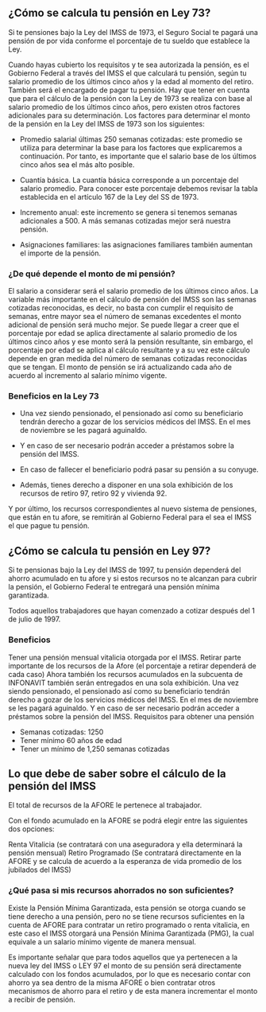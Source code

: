 ## ¿Cómo se calcula tu pensión en Ley 73? 

Si te pensiones bajo la Ley del IMSS de 1973, el Seguro Social te pagará una pensión de por vida conforme el porcentaje de tu sueldo que establece la Ley.

Cuando hayas cubierto los requisitos y te sea autorizada la pensión, es el Gobierno Federal a través del IMSS el que calculará tu pensión, según tu salario promedio de los últimos cinco años y la edad al momento del retiro. También será el encargado de pagar tu pensión. Hay que tener en cuenta que para el cálculo de la pensión con la Ley de 1973 se realiza con base al salario promedio de los últimos cinco años, pero existen otros factores adicionales para su determinación. Los factores para determinar el monto de la pensión en la Ley del IMSS de 1973 son los siguientes:

- Promedio salarial últimas 250 semanas cotizadas: este promedio se utiliza para determinar la base para los factores que explicaremos a continuación. Por tanto, es importante que el salario base de los últimos cinco años sea el más alto posible.

- Cuantía básica. La cuantía básica corresponde a un porcentaje del salario promedio. Para conocer este porcentaje debemos revisar la tabla establecida en el artículo 167 de la Ley del SS de 1973.

- Incremento anual: este incremento se genera si tenemos semanas adicionales a 500. A más semanas cotizadas mejor será nuestra pensión.

- Asignaciones familiares: las asignaciones familiares también aumentan el importe de la pensión.

### ¿De qué depende el monto de mi pensión?

El salario a considerar será el salario promedio de los últimos cinco años.
La variable más importante en el cálculo de pensión del IMSS son las semanas cotizadas reconocidas, es decir, no basta con cumplir el requisito de semanas, entre mayor sea el número de semanas excedentes el monto adicional de pensión será mucho mejor.
Se puede llegar a creer que el porcentaje por edad se aplica directamente al salario promedio de los últimos cinco años y ese monto será la pensión resultante, sin embargo, el porcentaje por edad se aplica al cálculo resultante y a su vez este cálculo depende en gran medida del número de semanas cotizadas reconocidas que se tengan.
El monto de pensión se irá actualizando cada año de acuerdo al incremento al salario mínimo vigente.

### Beneficios en la Ley 73

- Una vez siendo pensionado, el pensionado así como su beneficiario tendrán derecho a gozar de los servicios médicos del IMSS.
En el mes de noviembre se les pagará aguinaldo.

- Y en caso de ser necesario podrán acceder a préstamos sobre la pensión del IMSS.

- En caso de fallecer el beneficiario podrá pasar su pensión a su conyuge. 

- Además, tienes derecho a disponer en una sola exhibición de los recursos de retiro 97, retiro 92 y vivienda 92.  
 
Y por último, los recursos correspondientes al nuevo sistema de pensiones, que están en tu afore, se remitirán al Gobierno Federal para el sea el IMSS el que pague tu pensión.


## ¿Cómo se calcula tu pensión en Ley 97?

Si te pensionas bajo la Ley del IMSS de 1997, tu pensión dependerá del ahorro acumulado en tu afore y si estos recursos no te alcanzan para cubrir la pensión, el Gobierno Federal te entregará una pensión mínima garantizada.

Todos aquellos trabajadores que hayan comenzado a cotizar después del 1 de julio de 1997.

### Beneficios

Tener una pensión mensual vitalicia otorgada por el IMSS.
Retirar parte importante de los recursos de la Afore (el porcentaje a retirar dependerá de cada caso)
Ahora también los recursos acumulados en la subcuenta de INFONAVIT también serán entregados en una sola exhibición.
Una vez siendo pensionado, el pensionado así como su beneficiario tendrán derecho a gozar de los servicios médicos del IMSS.
En el mes de noviembre se les pagará aguinaldo.
Y en caso de ser necesario podrán acceder a préstamos sobre la pensión del IMSS.
Requisitos para obtener una pensión

- Semanas cotizadas: 1250
- Tener mínimo 60 años de edad
- Tener un mínimo de 1,250 semanas cotizadas

## Lo que debe de saber sobre el cálculo de la pensión del IMSS

El total de recursos de la AFORE le pertenece al trabajador.

Con el fondo acumulado en la AFORE se podrá elegir entre las siguientes dos opciones:

Renta Vitalicia (se contratará con una aseguradora y ella determinará la pensión mensual)
Retiro Programado (Se contratará directamente en la AFORE y se calcula de acuerdo a la esperanza de vida promedio de los jubilados del IMSS)

### ¿Qué pasa si mis recursos ahorrados no son suficientes?

Existe la Pensión Mínima Garantizada, esta pensión se otorga cuando se tiene derecho a una pensión, pero no se tiene recursos suficientes en la cuenta de AFORE para contratar un retiro programado o renta vitalicia, en este caso el IMSS otorgará una Pensión Mínima Garantizada (PMG), la cual equivale a un salario mínimo vigente de manera mensual.

Es importante señalar que para todos aquellos que ya pertenecen a la nueva ley del IMSS o LEY 97 el monto de su pensión será directamente calculado con los fondos acumulados, por lo que es necesario contar con ahorro ya sea dentro de la misma AFORE o bien contratar otros mecanismos de ahorro para el retiro y de esta manera incrementar el monto a recibir de pensión.
